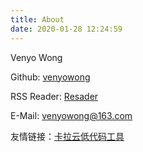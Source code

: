 ```yaml
---
title: About
date: 2020-01-28 12:24:59
---
```

Venyo Wong

Github: [venyowong](https://github.com/venyowong)

RSS Reader: [Resader](https://venyo.cn/resader)

E-Mail: venyowong@163.com

友情链接：[卡拉云低代码工具](https://kalacloud.com/)